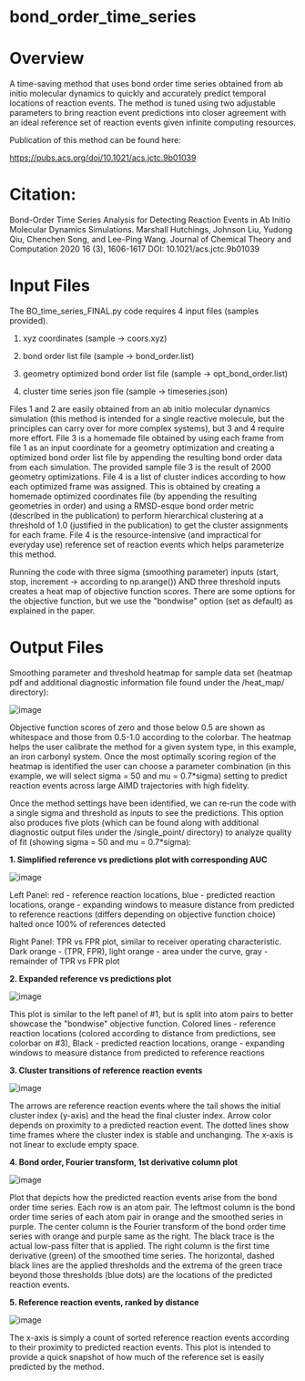 # bond_order_time_series

# Overview 
A time-saving method that uses bond order time series obtained from ab initio molecular dynamics to quickly and accurately predict temporal locations of reaction events. The method is tuned using two adjustable parameters to bring reaction event predictions into closer agreement with an ideal reference set of reaction events given infinite computing resources.

Publication of this method can be found here:

https://pubs.acs.org/doi/10.1021/acs.jctc.9b01039

# Citation:

Bond-Order Time Series Analysis for Detecting Reaction Events in Ab Initio Molecular Dynamics Simulations.
Marshall Hutchings, Johnson Liu, Yudong Qiu, Chenchen Song, and Lee-Ping Wang.
Journal of Chemical Theory and Computation 2020 16 (3), 1606-1617
DOI: 10.1021/acs.jctc.9b01039

# Input Files

The BO_time_series_FINAL.py code requires 4 input files (samples provided). 

1. xyz coordinates (sample -> coors.xyz)
      
2. bond order list file (sample -> bond_order.list)

3. geometry optimized bond order list file (sample -> opt_bond_order.list)

4. cluster time series json file (sample -> timeseries.json)

Files 1 and 2 are easily obtained from an ab initio molecular dynamics simulation (this method is intended for a single reactive molecule, but the principles can carry over for more complex systems), but 3 and 4 require more effort. File 3 is a homemade file obtained by using each frame from file 1 as an input coordinate for a geometry optimization and creating a optimized bond order list file by appending the resulting bond order data from each simulation. The provided sample file 3 is the result of 2000 geometry optimizations. File 4 is a list of cluster indices according to how each optimized frame was assigned. This is obtained by creating a homemade optimized coordinates file (by appending the resulting geometries in order) and using a RMSD-esque bond order metric (described in the publication) to perform hierarchical clustering at a threshold of 1.0 (justified in the publication) to get the cluster assignments for each frame. File 4 is the resource-intensive (and impractical for everyday use) reference set of reaction events which helps parameterize this method.

Running the code with three sigma (smoothing parameter) inputs (start, stop, increment -> according to np.arange()) AND three threshold inputs creates a heat map of objective function scores. There are some options for the objective function, but we use the "bondwise" option (set as default) as explained in the paper.

# Output Files

Smoothing parameter and threshold heatmap for sample data set (heatmap pdf and additional diagnostic information file found under the /heat_map/ directory):

![image](https://user-images.githubusercontent.com/20996215/122833545-02e48e00-d2a2-11eb-8b26-f6589d86f669.png)

Objective function scores of zero and those below 0.5 are shown as whitespace and those from 0.5-1.0 according to the colorbar.  The heatmap helps the user calibrate the method for a given system type, in this example, an iron carbonyl system. Once the most optimally scoring region of the heatmap is identified the user can choose a parameter combination (in this example, we will select sigma = 50 and mu = 0.7\*sigma) setting to predict reaction events across large AIMD trajectories with high fidelity. 

Once the method settings have been identified, we can re-run the code with a single sigma and threshold as inputs to see the predictions. This option also produces five plots (which can be found along with additional diagnostic output files under the /single_point/ directory) to analyze quality of fit (showing sigma = 50 and mu = 0.7\*sigma):

**1. Simplified reference vs predictions plot with corresponding AUC**

![image](https://user-images.githubusercontent.com/20996215/122836227-b64f8180-d2a6-11eb-8fd0-5aa27b88bc50.png)

Left Panel: red - reference reaction locations, blue - predicted reaction locations, orange - expanding windows to measure distance from predicted to reference reactions (differs depending on objective function choice) halted once 100% of references detected

Right Panel: TPR vs FPR plot, similar to receiver operating characteristic. Dark orange - (TPR, FPR), light orange - area under the curve, gray - remainder of TPR vs FPR plot

**2. Expanded reference vs predictions plot**

![image](https://user-images.githubusercontent.com/20996215/122837230-99b44900-d2a8-11eb-9644-f087d2a99fa6.png)

This plot is similar to the left panel of #1, but is split into atom pairs to better showcase the "bondwise" objective function. Colored lines - reference reaction locations (colored according to distance from predictions, see colorbar on #3), Black - predicted reaction locations, orange - expanding windows to measure distance from predicted to reference reactions

**3. Cluster transitions of reference reaction events**

![image](https://user-images.githubusercontent.com/20996215/122839056-257ba480-d2ac-11eb-8616-e596d54b34dd.png)

The arrows are reference reaction events where the tail shows the initial cluster index (y-axis) and the head the final cluster index. Arrow color depends on proximity to a predicted reaction event. The dotted lines show time frames where the cluster index is stable and unchanging. The x-axis is not linear to exclude empty space.

**4. Bond order, Fourier transform, 1st derivative column plot**

![image](https://user-images.githubusercontent.com/20996215/122843443-5233ba00-d2b4-11eb-9195-59565d5f1415.png)

Plot that depicts how the predicted reaction events arise from the bond order time series. Each row is an atom pair. The leftmost column is the bond order time series of each atom pair in orange and the smoothed series in purple. The center column is the Fourier transform of the bond order time series with orange and purple same as the right. The black trace is the actual low-pass filter that is applied. The right column is the first time derivative (green) of the smoothed time series. The horizontal, dashed black lines are the applied thresholds and the extrema of the green trace beyond those thresholds (blue dots) are the locations of the predicted reaction events.

**5. Reference reaction events, ranked by distance**

![image](https://user-images.githubusercontent.com/20996215/122844176-eeaa8c00-d2b5-11eb-8e49-631831ca3ef3.png)

The x-axis is simply a count of sorted reference reaction events according to their proximity to predicted reaction events. This plot is intended to provide a quick snapshot of how much of the reference set is easily predicted by the method.
